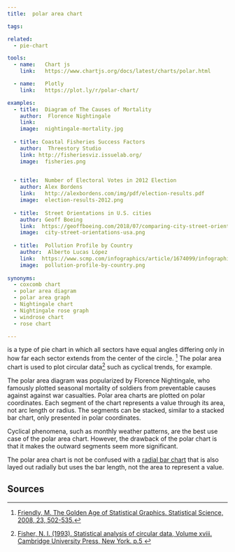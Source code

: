 ```yaml
---
title:  polar area chart 

tags:

related:
  - pie-chart

tools:
  - name:   Chart js
    link:   https://www.chartjs.org/docs/latest/charts/polar.html

  - name:   Plotly
    link:   https://plot.ly/r/polar-chart/

examples:
  - title:  Diagram of The Causes of Mortality
    author:  Florence Nightingale
    link:   
    image:  nightingale-mortality.jpg
    
  - title: Coastal Fisheries Success Factors
    author:  Threestory Studio
    link: http://fisheriesviz.issuelab.org/
    image:  fisheries.png
  

  - title:  Number of Electoral Votes in 2012 Election
    author: Alex Bordens
    link:   http://alexbordens.com/img/pdf/election-results.pdf
    image:  election-results-2012.png
    
  - title:  Street Orientations in U.S. cities
    author: Geoff Boeing
    link:  https://geoffboeing.com/2018/07/comparing-city-street-orientations/
    image:  city-street-orientations-usa.png
  
  - title:  Pollution Profile by Country
    author:  Alberto Lucas López
    link:  https://www.scmp.com/infographics/article/1674099/infographic-pollution-profile
    image:  pollution-profile-by-country.png
    
synonyms: 
  - coxcomb chart
  - polar area diagram
  - polar area graph
  - Nightingale chart
  - Nightingale rose graph
  - windrose chart
  - rose chart

---
```


is a type of pie chart in which all sectors have equal angles differing only in how far each sector extends from the center of the circle. [^friendly] The polar area chart is used to plot circular data[^fisher] such as cyclical trends, for example.

<!--more-->
The polar area diagram was popularized by Florence Nightingale, who famously plotted seasonal mortality of soldiers from preventable causes against against war casualties.
Polar area charts are plotted on polar coordinates. Each segment of the chart represents a value through its area, not arc length or radius. The segments can be stacked, similar to a stacked bar chart, only presented in polar coordinates.

Cyclical phenomena, such as monthly weather patterns, are the best use case of the polar area chart. However, the drawback of the polar chart is that it makes the outward segments seem more significant. 

The polar area chart is not be confused with a [radial bar chart](/bar-chart) that is also layed out radially but uses the bar length, not the area to represent a value.


## Sources
[^friendly]:[Friendly, M. The Golden Age of Statistical Graphics. Statistical Science, 2008, 23, 502-535.](https://arxiv.org/pdf/0906.3979.pdf)
[^fisher]: [Fisher, N. I. (1993). Statistical analysis of circular data, Volume xviii. Cambridge University Press, New York. p.5 ](https://www.amazon.com/Statistical-Analysis-Circular-Data-Fisher/dp/0521568900)
